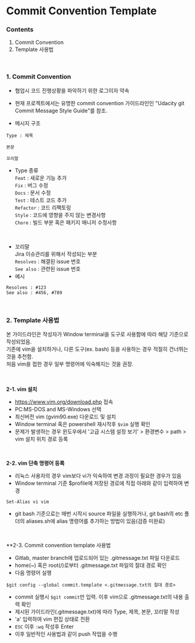 # Commit Convention Template

### Contents

1. Commit Convention
2. Template 사용법

<br>

### 1. Commit Convention
- 협업시 코드 진행상황을 파악하기 위한 로그이자 약속
- 현재 프로젝트에서는 유명한 commit convention 가이드라인인 "Udacity git Commit Message Style Guide"를 참조.<br>

- 메시지 구조
```
Type : 제목

본문

꼬리말
```
- Type 종류<br>
`Feat` : 새로운 기능 추가<br>
`Fix` : 버그 수정<br>
`Docs` : 문서 수정<br>
`Test` : 테스트 코드 추가<br>
`Refactor` : 코드 리팩토링<br>
`Style` : 코드에 영향을 주지 않는 변경사항 <br>
`Chore` : 빌드 부분 혹은 패키지 매니저 수정사항 <br>
<br>

- 꼬리말<br>
Jira 이슈관리를 위해서 작성되는 부분<br>
`Resolves` : 해결된 issue 번호<br>
`See also` : 관련된 issue 번호
- 예시
```
Resolves : #123
See also : #456, #789
```
<br>

### 2. Template 사용법
본 가이드라인은 작성자가 Window terminal을 도구로 사용함에 따라 해당 기준으로 작성되었음.<br>
기존에 vim을 설치하거나, 다른 도구(ex. bash) 등을 사용하는 경우 적절히 건너뛰는 것을 추천함.<br>
처음 vim을 접한 경우 일부 명령어에 익숙해지는 것을 권장.<br>
<br>
<br>

**2-1. vim 설치**
- https://www.vim.org/download.php 접속
- PC:MS-DOS and MS-Windows 선택
- 최신버전 vim (gvim90.exe) 다운로드 및 설치
- Window terminal 혹은 powershell 재시작후 `$vim` 실행 확인
- 문제가 발생하는 경우 윈도우에서 '고급 시스템 설정 보기' > 환경변수 > path > vim 설치 위치 경로 등록 
<br>

**2-2. vim 단축 명령어 등록**
- 리눅스 사용자의 경우 vim보다 vi가 익숙하여 변경 과정이 필요한 경우가 있음
- Window terminal 기준 $profile에 저장된 경로에 직접 아래와 같이 입력하여 변경<br>
```
Set-Alias vi vim
```
- git bash 기준으로는 매번 시작시 source 파일을 실행하거나, git bash의 etc 폴더의 aliases.sh에 alias 명령어를 추가하는 방법이 있음(검증 미완료)
<br>

**2-3. Commit convention template 사용법 
- Gitlab, master branch에 업로드되어 있는 .gitmessage.txt 파일 다운로드
- home(~) 혹은 root(/)로부터 .gitmessage.txt 파일의 절대 경로 확인
- 다음 명령어 실행<br>
```
$git config --global commit.template <.gitmessage.txt의 절대 경로>
```
- commit 실행시 `$git commit`만 입력. 이후 vim으로 .gitmessage.txt의 내용 출력 확인
- 제시된 가이드라인(.gitmessage.txt)에 따라 Type, 제목, 본문, 꼬리말 작성
- 'a' 입력하여 vim 편집 상태로 전환
- `ESC` 이후 `:wq` 작성후 Enter
- 이후 일반적인 사용법과 같이 push 작업을 수행


